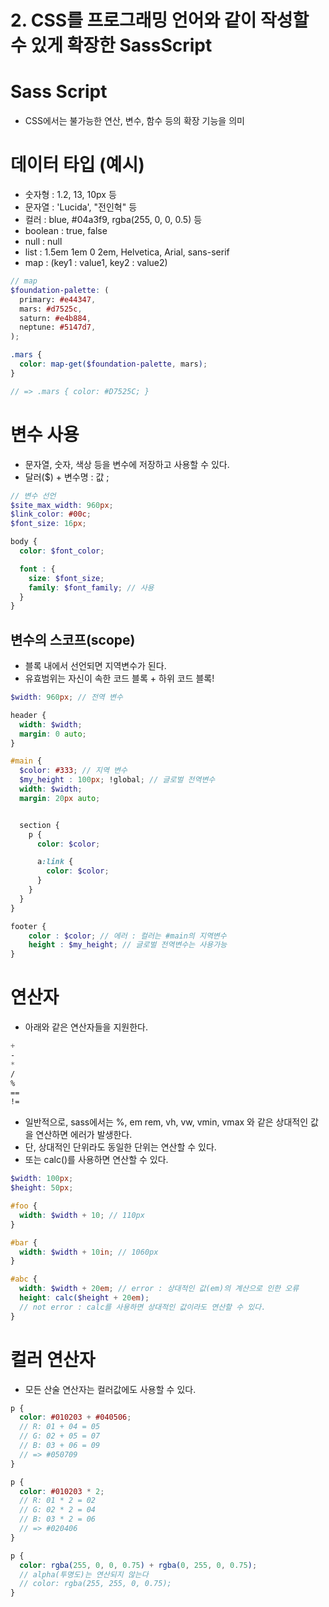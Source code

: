 # 2. CSS를 프로그래밍 언어와 같이 작성할 수 있게 확장한 SassScript

# Sass Script

- CSS에서는 불가능한 연산, 변수, 함수 등의 확장 기능을 의미

# 데이터 타입 (예시)

- 숫자형 : 1.2, 13, 10px 등
- 문자열 : 'Lucida', "전인혁" 등
- 컬러 : blue, #04a3f9, rgba(255, 0, 0, 0.5) 등
- boolean : true, false
- null : null
- list : 1.5em 1em 0 2em, Helvetica, Arial, sans-serif
- map : (key1 : value1, key2 : value2)

```scss
// map
$foundation-palette: (
  primary: #e44347,
  mars: #d7525c,
  saturn: #e4b884,
  neptune: #5147d7,
);

.mars {
  color: map-get($foundation-palette, mars);
}

// => .mars { color: #D7525C; }
```

# 변수 사용

- 문자열, 숫자, 색상 등을 변수에 저장하고 사용할 수 있다.
- 달러($) + 변수명 : 값 ;

```scss
// 변수 선언
$site_max_width: 960px;
$link_color: #00c;
$font_size: 16px;

body {
  color: $font_color;

  font : {
    size: $font_size;
    family: $font_family; // 사용
  }
}
```

## 변수의 스코프(scope)

- 블록 내에서 선언되면 지역변수가 된다.
- 유효범위는 자신이 속한 코드 블록 + 하위 코드 블록!

```scss
$width: 960px; // 전역 변수

header {
  width: $width;
  margin: 0 auto;
}

#main {
  $color: #333; // 지역 변수
  $my_height : 100px; !global; // 글로벌 전역변수
  width: $width;
  margin: 20px auto;


  section {
    p {
      color: $color;

      a:link {
        color: $color;
      }
    }
  }
}

footer {
    color : $color; // 에러 : 컬러는 #main의 지역변수
    height : $my_height; // 글로벌 전역변수는 사용가능
}
```

# 연산자

- 아래와 같은 연산자들을 지원한다.

```scss
+
-
*
/
%
==
!=
```

- 일반적으로, sass에서는 %, em rem, vh, vw, vmin, vmax 와 같은 상대적인 값을 연산하면 에러가 발생한다.
- 단, 상대적인 단위라도 동일한 단위는 연산할 수 있다.
- 또는 calc()를 사용하면 연산할 수 있다.

```scss
$width: 100px;
$height: 50px;

#foo {
  width: $width + 10; // 110px
}

#bar {
  width: $width + 10in; // 1060px
}

#abc {
  width: $width + 20em; // error : 상대적인 값(em)의 계산으로 인한 오류
  height: calc($height + 20em);
  // not error : calc를 사용하면 상대적인 값이라도 연산할 수 있다.
}
```

# 컬러 연산자

- 모든 산술 연산자는 컬러값에도 사용할 수 있다.

```scss
p {
  color: #010203 + #040506;
  // R: 01 + 04 = 05
  // G: 02 + 05 = 07
  // B: 03 + 06 = 09
  // => #050709
}

p {
  color: #010203 * 2;
  // R: 01 * 2 = 02
  // G: 02 * 2 = 04
  // B: 03 * 2 = 06
  // => #020406
}

p {
  color: rgba(255, 0, 0, 0.75) + rgba(0, 255, 0, 0.75);
  // alpha(투명도)는 연산되지 않는다
  // color: rgba(255, 255, 0, 0.75);
}
```
